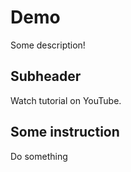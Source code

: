 # Demo

Some description!

## Subheader

Watch tutorial on YouTube.

## Some instruction

Do something